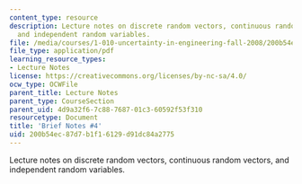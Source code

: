 ```yaml
---
content_type: resource
description: Lecture notes on discrete random vectors, continuous random vectors,
  and independent random variables.
file: /media/courses/1-010-uncertainty-in-engineering-fall-2008/200b54ec87d7b1f16129d91dc84a2775_notes_04.pdf
file_type: application/pdf
learning_resource_types:
- Lecture Notes
license: https://creativecommons.org/licenses/by-nc-sa/4.0/
ocw_type: OCWFile
parent_title: Lecture Notes
parent_type: CourseSection
parent_uid: 4d9a32f6-7c88-7687-01c3-60592f53f310
resourcetype: Document
title: 'Brief Notes #4'
uid: 200b54ec-87d7-b1f1-6129-d91dc84a2775
---
```

Lecture notes on discrete random vectors, continuous random vectors, and independent random variables.